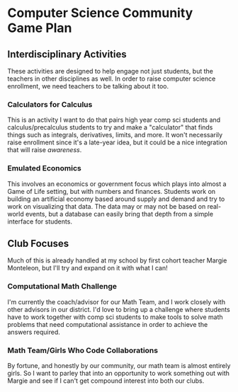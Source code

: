 # Computer Science Community Game Plan
## Interdisciplinary Activities
These activities are designed to help engage not just students, but the teachers in other disciplines as well. In order to raise computer science enrollment, we need teachers to be talking about it too.
### Calculators for Calculus
This is an activity I want to do that pairs high year comp sci students and calculus/precalculus students to try and make a "calculator" that finds things such as integrals, derivatives, limits, and more. It won't necessarily raise enrollment since it's a late-year idea, but it could be a nice integration that will raise _awareness_.
### Emulated Economics
This involves an economics or government focus which plays into almost a Game of Life setting, but with numbers and finances. Students work on building an artificial economy based around supply and demand and try to work on visualizing that data. The data may or may not be based on real-world events, but a database can easily bring that depth from a simple interface for students.
## Club Focuses
Much of this is already handled at my school by first cohort teacher Margie Monteleon, but I'll try and expand on it with what I can!
### Computational Math Challenge
I'm currently the coach/advisor for our Math Team, and I work closely with other advisors in our district. I'd love to bring up a challenge where students have to work together with comp sci students to make tools to solve math problems that need computational assistance in order to achieve the answers required.
### Math Team/Girls Who Code Collaborations
By fortune, and honestly by our community, our math team is almost entirely girls. So I want to parley that into an opportunity to work something out with Margie and see if I can't get compound interest into both our clubs.